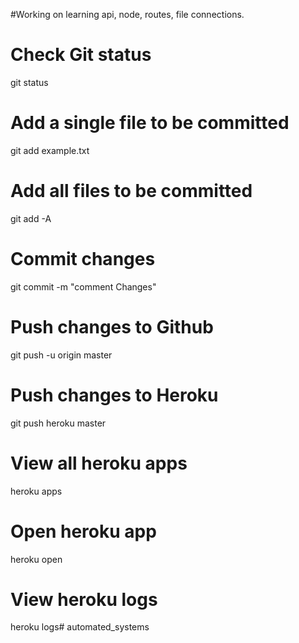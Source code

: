 #Working on learning api, node, routes, file connections.

# Check Git status
git status
# Add a single file to be committed
git add example.txt
# Add all files to be committed
git add -A
# Commit changes
git commit -m "comment Changes"
# Push changes to Github
git push -u origin master
# Push changes to Heroku
git push heroku master
# View all heroku apps
heroku apps
# Open heroku app
heroku open
# View heroku logs
heroku logs# automated_systems
